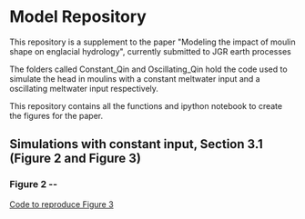 # Model Repository
 This repository is a supplement to the paper "Modeling the impact of moulin shape on englacial hydrology", currently submitted to JGR earth processes

The folders called Constant_Qin and Oscillating_Qin hold the code used to simulate the head in moulins with a constant meltwater input and a oscillating meltwater input respectively.

This repository contains all the functions and ipython notebook to create the figures for the paper.

## Simulations with constant input, Section 3.1 (Figure 2 and Figure 3)

### Figure 2 -- 
[Code to reproduce Figure 3](Constant_Qin/Figure3.ipynb)
